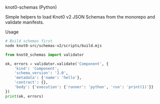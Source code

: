 knot0-schemas (Python)

Simple helpers to load Knot0 v2 JSON Schemas from the monorepo and validate manifests.

Usage
```bash
# Build schemas first
node knot0-src/schemas-v2/scripts/build.mjs
```

```python
from knot0_schemas import validator

ok, errors = validator.validate('Component', {
    'kind': 'Component',
    'schema_version': '2.0',
    'metadata': {'name': 'hello'},
    'contract': {},
    'body': {'execution': {'runner': 'python', 'run': 'print(1)'}}
})
print(ok, errors)
```

